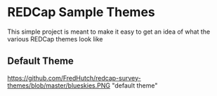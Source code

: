 # REDCap Sample Themes
This simple project is meant to make it easy to get an idea of what the various REDCap themes look like

## Default Theme
https://github.com/FredHutch/redcap-survey-themes/blob/master/blueskies.PNG "default theme"
